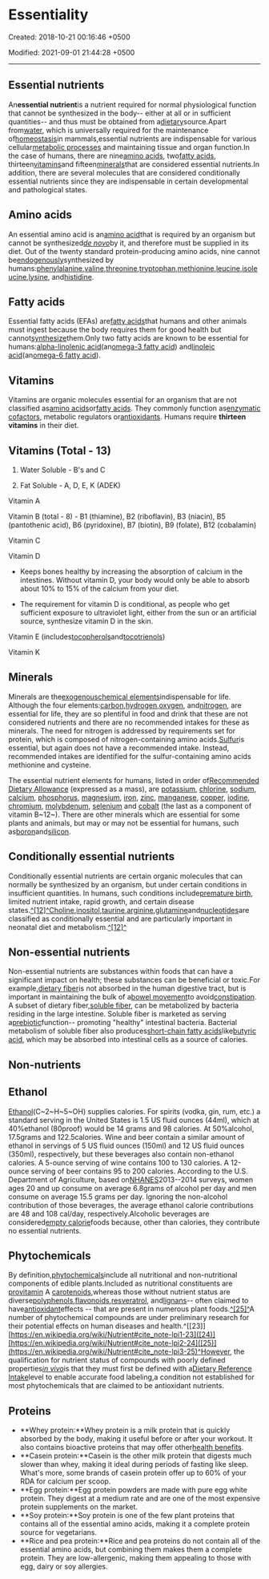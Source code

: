 # Essentiality

Created: 2018-10-21 00:16:46 +0500

Modified: 2021-09-01 21:44:28 +0500

---

## Essential nutrients

An**essential nutrient**is a nutrient required for normal physiological function that cannot be synthesized in the body-- either at all or in sufficient quantities-- and thus must be obtained from a[dietary](https://en.wikipedia.org/wiki/Diet_(nutrition))source.Apart from[water](https://en.wikipedia.org/wiki/Water), which is universally required for the maintenance of[homeostasis](https://en.wikipedia.org/wiki/Homeostasis)in mammals,essential nutrients are indispensable for various cellular[metabolic processes](https://en.wikipedia.org/wiki/Metabolic_process) and maintaining tissue and organ function.In the case of humans, there are nine[amino acids](https://en.wikipedia.org/wiki/Amino_acid), two[fatty acids](https://en.wikipedia.org/wiki/Fatty_acid), thirteen[vitamins](https://en.wikipedia.org/wiki/Vitamin)and fifteen[minerals](https://en.wikipedia.org/wiki/Mineral_(nutrient))that are considered essential nutrients.In addition, there are several molecules that are considered conditionally essential nutrients since they are indispensable in certain developmental and pathological states.

## Amino acids

An essential amino acid is an[amino acid](https://en.wikipedia.org/wiki/Amino_acid)that is required by an organism but cannot be synthesized[*de novo*](https://en.wikipedia.org/wiki/De_novo_synthesis)by it, and therefore must be supplied in its diet. Out of the twenty standard protein-producing amino acids, nine cannot be[endogenously](https://en.wikipedia.org/wiki/Endogenous)synthesized by humans:[phenylalanine](https://en.wikipedia.org/wiki/Phenylalanine),[valine](https://en.wikipedia.org/wiki/Valine),[threonine](https://en.wikipedia.org/wiki/Threonine),[tryptophan](https://en.wikipedia.org/wiki/Tryptophan),[methionine](https://en.wikipedia.org/wiki/Methionine),[leucine](https://en.wikipedia.org/wiki/Leucine),[isoleucine](https://en.wikipedia.org/wiki/Isoleucine),[lysine](https://en.wikipedia.org/wiki/Lysine), and[histidine](https://en.wikipedia.org/wiki/Histidine).

## Fatty acids

Essential fatty acids (EFAs) are[fatty acids](https://en.wikipedia.org/wiki/Fatty_acid)that humans and other animals must ingest because the body requires them for good health but cannot[synthesize](https://en.wikipedia.org/wiki/Biosynthesis)them.Only two fatty acids are known to be essential for humans:[alpha-linolenic acid](https://en.wikipedia.org/wiki/Alpha-linolenic_acid)(an[omega-3 fatty acid](https://en.wikipedia.org/wiki/Omega-3_fatty_acid)) and[linoleic acid](https://en.wikipedia.org/wiki/Linoleic_acid)(an[omega-6 fatty acid](https://en.wikipedia.org/wiki/Omega-6_fatty_acid)).

## Vitamins

Vitamins are organic molecules essential for an organism that are not classified as[amino acids](https://en.wikipedia.org/wiki/Amino_acid)or[fatty acids](https://en.wikipedia.org/wiki/Fatty_acid). They commonly function as[enzymatic cofactors](https://en.wikipedia.org/wiki/Enzymatic_cofactor), metabolic regulators or[antioxidants](https://en.wikipedia.org/wiki/Antioxidant). Humans require **thirteen vitamins** in their diet.

## Vitamins (Total - 13)

1. Water Soluble - B's and C

2. Fat Soluble - A, D, E, K (ADEK)

Vitamin A

Vitamin B (total - 8) - B1 (thiamine), B2 (riboflavin), B3 (niacin), B5 (pantothenic acid), B6 (pyridoxine), B7 (biotin), B9 (folate), B12 (cobalamin)

Vitamin C

Vitamin D

- Keeps bones healthy by increasing the absorption of calcium in the intestines. Without vitamin D, your body would only be able to absorb about 10% to 15% of the calcium from your diet.

- The requirement for vitamin D is conditional, as people who get sufficient exposure to ultraviolet light, either from the sun or an artificial source, synthesize vitamin D in the skin.

Vitamin E (includes[tocopherols](https://en.wikipedia.org/wiki/Tocopherol)and[tocotrienols](https://en.wikipedia.org/wiki/Tocotrienol))

Vitamin K

## Minerals

Minerals are the[exogenous](https://en.wikipedia.org/wiki/Exogenous)[chemical elements](https://en.wikipedia.org/wiki/Chemical_element)indispensable for life. Although the four elements:[carbon](https://en.wikipedia.org/wiki/Carbon),[hydrogen](https://en.wikipedia.org/wiki/Hydrogen),[oxygen](https://en.wikipedia.org/wiki/Oxygen), and[nitrogen](https://en.wikipedia.org/wiki/Nitrogen), are essential for life, they are so plentiful in food and drink that these are not considered nutrients and there are no recommended intakes for these as minerals. The need for nitrogen is addressed by requirements set for protein, which is composed of nitrogen-containing amino acids.[Sulfur](https://en.wikipedia.org/wiki/Sulfur)is essential, but again does not have a recommended intake. Instead, recommended intakes are identified for the sulfur-containing amino acids methionine and cysteine.

The essential nutrient elements for humans, listed in order of[Recommended Dietary Allowance](https://en.wikipedia.org/wiki/Reference_Daily_Intake) (expressed as a mass), are [potassium](https://en.wikipedia.org/wiki/Potassium), [chlorine](https://en.wikipedia.org/wiki/Chlorine), [sodium](https://en.wikipedia.org/wiki/Sodium), [calcium](https://en.wikipedia.org/wiki/Calcium), [phosphorus](https://en.wikipedia.org/wiki/Phosphorus), [magnesium](https://en.wikipedia.org/wiki/Magnesium), [iron](https://en.wikipedia.org/wiki/Iron), [zinc](https://en.wikipedia.org/wiki/Zinc), [manganese](https://en.wikipedia.org/wiki/Manganese), [copper](https://en.wikipedia.org/wiki/Copper), [iodine](https://en.wikipedia.org/wiki/Iodine), [chromium](https://en.wikipedia.org/wiki/Chromium), [molybdenum](https://en.wikipedia.org/wiki/Molybdenum), [selenium](https://en.wikipedia.org/wiki/Selenium) and [cobalt](https://en.wikipedia.org/wiki/Cobalt) (the last as a component of vitamin B~12~). There are other minerals which are essential for some plants and animals, but may or may not be essential for humans, such as[boron](https://en.wikipedia.org/wiki/Boron)and[silicon](https://en.wikipedia.org/wiki/Silicon).

## Conditionally essential nutrients

Conditionally essential nutrients are certain organic molecules that can normally be synthesized by an organism, but under certain conditions in insufficient quantities. In humans, such conditions include[premature birth](https://en.wikipedia.org/wiki/Preterm_birth), limited nutrient intake, rapid growth, and certain disease states.[^[12]^](https://en.wikipedia.org/wiki/Nutrient#cite_note-Carver-12)[Choline](https://en.wikipedia.org/wiki/Choline),[inositol](https://en.wikipedia.org/wiki/Inositol),[taurine](https://en.wikipedia.org/wiki/Taurine),[arginine](https://en.wikipedia.org/wiki/Arginine),[glutamine](https://en.wikipedia.org/wiki/Glutamine)and[nucleotides](https://en.wikipedia.org/wiki/Nucleotides)are classified as conditionally essential and are particularly important in neonatal diet and metabolism.[^[12]^](https://en.wikipedia.org/wiki/Nutrient#cite_note-Carver-12)

## Non-essential nutrients

Non-essential nutrients are substances within foods that can have a significant impact on health; these substances can be beneficial or toxic.For example,[dietary fiber](https://en.wikipedia.org/wiki/Dietary_fiber)is not absorbed in the human digestive tract, but is important in maintaining the bulk of a[bowel movement](https://en.wikipedia.org/wiki/Bowel_movement)to avoid[constipation](https://en.wikipedia.org/wiki/Constipation). A subset of dietary fiber,[soluble fiber](https://en.wikipedia.org/wiki/Soluble_fiber), can be metabolized by bacteria residing in the large intestine. Soluble fiber is marketed as serving a[prebiotic](https://en.wikipedia.org/wiki/Prebiotic_(nutrition))function-- promoting "healthy" intestinal bacteria. Bacterial metabolism of soluble fiber also produces[short-chain fatty acids](https://en.wikipedia.org/wiki/Short-chain_fatty_acid)like[butyric acid](https://en.wikipedia.org/wiki/Butyric_acid), which may be absorbed into intestinal cells as a source of calories.

## Non-nutrients

## Ethanol

[Ethanol](https://en.wikipedia.org/wiki/Ethanol)(C~2~H~5~OH) supplies calories. For spirits (vodka, gin, rum, etc.) a standard serving in the United States is 1.5 US fluid ounces (44ml), which at 40%ethanol (80proof) would be 14 grams and 98 calories. At 50%alcohol, 17.5grams and 122.5calories. Wine and beer contain a similar amount of ethanol in servings of 5 US fluid ounces (150ml) and 12 US fluid ounces (350ml), respectively, but these beverages also contain non-ethanol calories. A 5-ounce serving of wine contains 100 to 130 calories. A 12-ounce serving of beer contains 95 to 200 calories. According to the U.S. Department of Agriculture, based on[NHANES](https://en.wikipedia.org/wiki/NHANES)2013--2014 surveys, women ages 20 and up consume on average 6.8grams of alcohol per day and men consume on average 15.5 grams per day. Ignoring the non-alcohol contribution of those beverages, the average ethanol calorie contributions are 48 and 108 cal/day, respectively.Alcoholic beverages are considered[empty calorie](https://en.wikipedia.org/wiki/Empty_calorie)foods because, other than calories, they contribute no essential nutrients.

## Phytochemicals

By definition,[phytochemicals](https://en.wikipedia.org/wiki/Phytochemical)include all nutritional and non-nutritional components of edible plants.Included as nutritional constituents are [provitamin](https://en.wikipedia.org/wiki/Provitamin) A [carotenoids](https://en.wikipedia.org/wiki/Carotenoid),whereas those without nutrient status are diverse[polyphenols](https://en.wikipedia.org/wiki/Polyphenol),[flavonoids](https://en.wikipedia.org/wiki/Flavonoid),[resveratrol](https://en.wikipedia.org/wiki/Resveratrol), and[lignans](https://en.wikipedia.org/wiki/Lignan)-- often claimed to have[antioxidant](https://en.wikipedia.org/wiki/Antioxidant)effects -- that are present in numerous plant foods.[^[25]^](https://en.wikipedia.org/wiki/Nutrient#cite_note-lpi3-25)A number of phytochemical compounds are under preliminary research for their potential effects on human diseases and health.^[[23]][https://en.wikipedia.org/wiki/Nutrient#cite_note-lpi1-23]([24)][https://en.wikipedia.org/wiki/Nutrient#cite_note-lpi2-24]([25)](<https://en.wikipedia.org/wiki/Nutrient#cite_note-lpi3-25)^However>, the qualification for nutrient status of compounds with poorly defined properties[*in vivo*](https://en.wikipedia.org/wiki/In_vivo)is that they must first be defined with a[Dietary Reference Intake](https://en.wikipedia.org/wiki/Dietary_Reference_Intake)level to enable accurate food labeling,a condition not established for most phytochemicals that are claimed to be antioxidant nutrients.

## Proteins

- **Whey protein:**Whey protein is a milk protein that is quickly absorbed by the body, making it useful before or after your workout. It also contains bioactive proteins that may offer other[health benefits](https://www.healthline.com/nutrition/10-health-benefits-of-whey-protein).
- **Casein protein:**Casein is the other milk protein that digests much slower than whey, making it ideal during periods of fasting like sleep. What's more, some brands of casein protein offer up to 60% of your RDA for calcium per scoop.
- **Egg protein:**Egg protein powders are made with pure egg white protein. They digest at a medium rate and are one of the most expensive protein supplements on the market.
- **Soy protein:**Soy protein is one of the few plant proteins that contains all of the essential amino acids, making it a complete protein source for vegetarians.
- **Rice and pea protein:**Rice and pea proteins do not contain all of the essential amino acids, but combining them makes them a complete protein. They are low-allergenic, making them appealing to those with egg, dairy or soy allergies.
